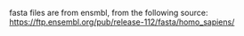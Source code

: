 fasta files are from ensmbl, from the following source:
https://ftp.ensembl.org/pub/release-112/fasta/homo_sapiens/
